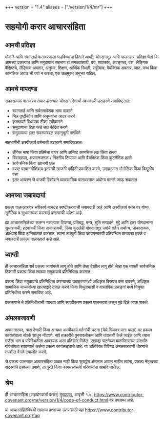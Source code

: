 +++
version = "1.4"
aliases = ["/version/1/4/mr"]
+++

# सहयोगी करार आचारसंहिता

## आमची प्रतिज्ञा

मोकळे आणि स्वागतार्ह वातावरणाला घडविण्याचा हिताने आम्ही, योगदानशूर आणि
पालनहार, प्रतिज्ञा घेतो कि आमच्या प्रकल्पात आणि समुदायात सहभाग हा सगळ्यांसाठी,
वय, शवाकार, अपङ्गत्व, वंश, लैङ्गिक वैशिष्ट्ये, लैङ्गिक अवतार, अनुभव, शिक्षण,
आर्थिक स्थिती, राष्ट्रीयत्व, वैयक्तिक अवतार, जात, पन्थ किंवा कामसिक आवड ची पर्वा
न करता, एक छळमुक्त अनुभव राहिल.

## आमचे मापदण्ड
सकारात्मक वातावरण तयार करण्यात योगदान देणार्या स्वभावाची उदाहरणे समाविष्टतात:

* स्वागतार्ह आणि सर्वसमावेशक भाषा वापरणे
* भिन्न दृष्टीकोन आणि अनुभवांचा आदर करणे
* कृतज्ञपणे विधायक टीका स्वीकारणे
* समुदायाचा हिता कडे लक्ष केंद्रित करणे
* समुदायाचा इतर सदस्यांबद्दल सहानुभूती दर्शविणे

सहभागींनी अस्वीकार्य वर्तनाची उदाहरणे समाविष्टतात:

* लैंगिक भाषा किंवा प्रतिमेचा वापर आणि अनिष्ट कामसिक लक्ष किंवा हल्ला
* विवादस्पद, अपमानजनक / निंदनीय टिप्पण्या आणि वैयक्तिक किंवा कुटनैतिक हल्ले
* सार्वजनिक किंवा खाजगी छळ
* स्पष्ट परवानगीशिवाय इतरांची खाजगी माहिती प्रकाशित करणे, उदाहरणात भौगोलिक
  किंवा विद्युतीय पत्ता
* इतर आचरण जे वाजवी हिशोबाने व्यावसायिक वातावरणात अयोग्य मानले जाऊ शकतात

## आमच्या जबाबदार्या

प्रकल्प पालनहारांवर स्वीकार्य मानदंड स्पष्टीकरणाची जबाबदारी आहे आणि अस्वीकार्य
वर्तन वर योग्य, सुनैतिक व सुधारात्मक कारवाई करण्याची अपेक्षा आहे.

ह्या आचारसम्हितेच्या सलग्न नसल्यास टिपण्या, प्रतिबद्ध, मन्त्र, श्रुति सम्पादने, मुद्दे
आणि इतर योगदानांना सुधारायची, हटवायची किंवा नाकारायची, किंवा कुठलेही
योगदानशूर ज्यांचे वर्तन अयोग्य, धोकादायक, आक्षेपार्ह किंवा हानिकारक वाटतात, त्यांना
तात्पुर्ता किंवा कायमस्वरुपी प्रतिबन्धित करायचा हक्क व जवाबदारी प्रकल्प पालनहारां
कडे आहे.

## व्याप्ती

ही आचारसंहिता सर्व प्रकल्प जागांमध्ये लागू होते आणि तेव्हा देखील लागू होते जेव्हा
एक व्यक्ती सार्वजनिक ठिकाणी प्रकल्प किंवा त्याच्या समुदायाचे प्रतिनिधित्व करतात.

प्रकल्प किंवा समुदायाचे प्रतिनिधित्व करण्याच्या उदाहरणांमध्ये अधिकृत विजपत्र पत्ता
वापरणे, अधिकृत सामाजिक माध्यमांच्या खात्याद्वारे टपाल करणे किंवा विधुताभासी व वास्तविक
प्रसङ्गां मध्ये नियुक्त प्रतिनिधीत्व करणे समाविष्ट आहे.

प्रकलापाचे चे प्रतिनिधीत्वची व्याख्या आणि स्पष्टीकरण प्रकल्प पालनहारां कडून
पुढे दिले जाऊ शकते.

## अंमलबजावणी

अपमानास्पद, त्रास देणारी किंवा अन्यथा अस्वीकार्य वर्तनांची घटना [येथे विजपत्र पत्ता
घाला] वर प्रकल्प कार्यसंघाला संपर्क साधून नोंदवणे. सर्व तक्रारींचे पुनरावलोकन आणि
तपासणी केले जाईल आणि त्यास गर्जेला भाग व परिस्थितीला आवश्यक असा प्रतिसाद
मिळेल. एखाद्या घटनेच्या बातमीदारांच्या संदर्भात गोपनीयता राखण्याचे कर्तव्य प्रकल्प
कार्यसङ्घाचे आहे. या अतिरिक्त विशिष्ट अंमलबजावणी धोरणांचे तपशील वेगळे टपालीत करणे.

जे प्रकल्प पालनहार आचारसंहिता पाळत नाही किंवा सुश्रद्धेत अंमलात आणत नाहीत त्यांना,
प्रकल्प नेतृत्वच्या सदस्यांने ठरवल्या प्रमाणे, तात्पुरते किंवा कायमस्वरूपी परिणामांना
सामोरे जातील.

## श्रेय

ही आचारसंहिता [सहयोगकर्ता करार] [मुख्यपृष्ठ], आवृत्ती १.४,
https://www.contributor-covenant.org/mr/version/1/4/code-of-conduct.html वर उपलब्ध आहे.

[मुख्यपृष्ठ]: https://www.contributor-covenant.org

या आचारसंहितेविषयी सामान्य प्रश्नांच्या उत्तरांसाठी पहा
https://www.contributor-covenant.org/faq
